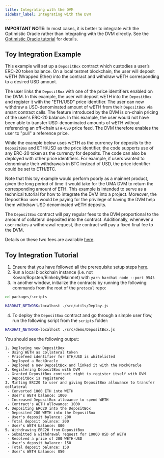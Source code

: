 ```yaml
---
title: Integrating with the DVM
sidebar_label: Integrating with the DVM
---
```


**IMPORTANT NOTE**: In most cases, it is better to integrate with the Optimistic Oracle rather than integrating with the DVM directly. See the [Optimistic Oracle tutorial](developers/optimistic-oracle-integration.md) for details.

## Toy Integration Example

This example will set up a `DepositBox` contract which custodies a user’s ERC-20 token balance.
On a local testnet blockchain, the user will deposit wETH (Wrapped Ether) into the contract and withdraw wETH corresponding to a desired USD amount.

The user links the `DepositBox` with one of the price identifiers enabled on the DVM.
In this example, the user will deposit wETH into the `DepositBox` and register it with the "ETH/USD" price identifier.
The user can now withdraw a USD-denominated amount of wETH from their `DepositBox` via smart contract calls.
The feature introduced by the DVM is on-chain pricing of the user's ERC-20 balance.
In this example, the user would not have been able to transfer USD-denominated amounts of wETH without referencing an off-chain `ETH-USD` price feed.
The DVM therefore enables the user to "pull" a reference price.

While the example below uses wETH as the currency for deposits to the `DepositBox` and ETH/USD as the price identifier, the code supports use of any ERC-20 token as the currency for deposits.
The code can also be deployed with other price identifiers.
For example, if users wanted to denominate their withdrawals in BTC instead of USD, the price identifier could be set to ETH/BTC.

Note that this toy example would perform poorly as a mainnet product, given the long period of time it would take for the UMA DVM to return the corresponding amount of ETH.
This example is intended to serve as a technical tutorial for how to integrate the DVM into a project.
Moreover, the DepositBox user would be paying for the privilege of having the DVM help them withdraw USD denominated wETH deposits.

The `DepositBox` contract will pay regular fees to the DVM proportional to the amount of collateral deposited into the contract. Additionally, whenever a user makes a withdrawal request, the contract will pay a fixed final fee to the DVM.

Details on these two fees are available [here](oracle/econ-architecture.md#step-3-maintaining-coc--pfc).

## Toy Integration Tutorial

1. Ensure that you have followed all the prerequisite setup steps [here](developers/setup.md).
2. Run a local blockchain instance (i.e. not Kovan/Ropsten/Rinkeby/Mainnet) with `yarn hardhat node --port 9545`
3. In another window, initialize the contracts by running the following commands from the root of the `protocol` repo:

```bash
cd packages/scripts

HARDHAT_NETWORK=localhost ./src/utils/Deploy.js
```

4. To deploy the `DepositBox` contract and go through a simple user flow, run the following script from the `scripts` folder:

```bash
HARDHAT_NETWORK=localhost ./src/demo/DepositBox.js
```

You should see the following output:

```
1. Deploying new DepositBox
 - Using WETH as collateral token
 - Pricefeed identifier for ETH/USD is whitelisted
 - Deployed a MockOracle
 - Deployed a new DepositBox and linked it with the MockOracle
2. Registering DepositBox with DVM
 - Granted DepositBox contract right to register itself with DVM
 - DepositBox is registered
3. Minting ERC20 to user and giving DepositBox allowance to transfer collateral
 - Converted 1000 ETH into WETH
 - User's WETH balance: 1000
 - Increased DepositBox allowance to spend WETH
 - Contract's WETH allowance: 1000
4. Depositing ERC20 into the DepositBox
 - Deposited 200 WETH into the DepositBox
 - User's deposit balance: 200
 - Total deposit balance: 200
 - User's WETH balance: 800
5. Withdrawing ERC20 from DepositBox
 - Submitted a withdrawal request for 10000 USD of WETH
 - Resolved a price of 200 WETH-USD
 - User's deposit balance: 150
 - Total deposit balance: 150
 - User's WETH balance: 850
```
